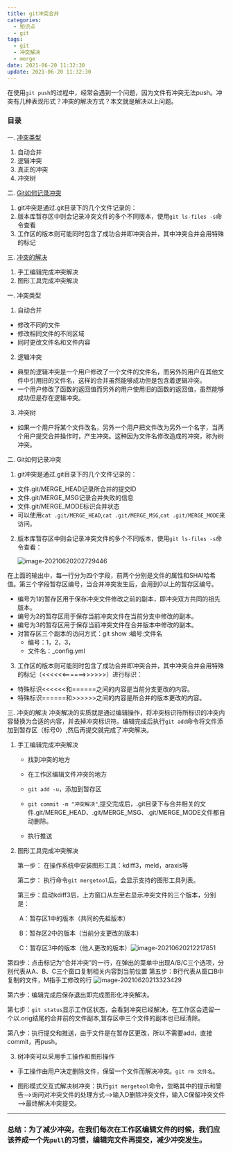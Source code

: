 ```yaml
---
title: git冲突合并
categories:
  - 知识点
  - git
tags:
  - git
  - 冲突解决
  - merge
date: 2021-06-20 11:32:30
update: 2021-06-20 11:32:30 
---
```


在使用`git push`的过程中，经常会遇到一个问题，因为文件有冲突无法push。冲突有几种表现形式？冲突的解决方式？本文就是解决以上问题。
<!-- more -->

### 目录

一. [冲突类型](#1)

1. 自动合并
2. 逻辑冲突
3. 真正的冲突
4. 冲突树

二. [Git如何记录冲突](#2)

1. git冲突是通过.git目录下的几个文件记录的：
2. 版本库暂存区中则会记录冲突文件的多个不同版本，使用`git ls-files -s`命令查看
3. 工作区的版本则可能同时包含了成功合并即冲突合并，其中冲突合并会用特殊的标记

三. [冲突的解决](#3)

1. 手工编辑完成冲突解决
2. 图形工具完成冲突解决



<a id=1>一. 冲突类型</a>

1. 自动合并
  - 修改不同的文件
  - 修改相同文件的不同区域
  - 同时更改文件名和文件内容
2. 逻辑冲突

  - 典型的逻辑冲突是一个用户修改了一个文件的文件名，而另外的用户在其他文件中引用旧的文件名，这样的合并虽然能够成功但是包含着逻辑冲突。
  - 一个用户修改了函数的返回值而另外的用户使用旧的函数的返回值，虽然能够成功但是存在逻辑冲突。

3. 冲突树

  - 如果一个用户将某个文件改名，另外一个用户把文件改为另外一个名字，当两个用户提交合并操作时，产生冲突。这种因为文件名修改造成的冲突，称为树冲突。

<a id=2>二. Git如何记录冲突</a>

1. git冲突是通过.git目录下的几个文件记录的：

  - 文件.git/MERGE_HEAD记录所合并的提交ID
  - 文件.git/MERGE_MSG记录合并失败的信息
  - 文件.git/MERGE_MODE标识合并状态
  - 可以使用`cat .git/MERGE_HEAD`,`cat .git/MERGE_MSG`,`cat .git/MERGE_MODE`来访问。

2. 版本库暂存区中则会记录冲突文件的多个不同版本，使用`git ls-files -s`命令查看：

   ![image-20210620202729446](https://gitee.com/nsaction/blog_pic/raw/master/image-20210620202729446.png)

在上面的输出中，每一行分为四个字段，前两个分别是文件的属性和SHAI哈希值。第三个字段暂存区编号，当合并冲突发生后，会用到0以上的暂存区编号。

  - 编号为1的暂存区用于保存冲突文件修改之前的副本，即冲突双方共同的祖先版本。
  - 编号为2的暂存区用于保存当前冲突文件在当前分支中修改的副本。
  - 编号为3的暂存区用于保存当前冲突文件在合并版本中修改的副本。
  - 对暂存区三个副本的访问方式：git show :编号:文件名
    - 编号：1，2，3，
    - 文件名：_config.yml

3. 工作区的版本则可能同时包含了成功合并即冲突合并，其中冲突合并会用特殊的标记（<<<<<<======>>>>>>）进行标识：
  - 特殊标识<<<<<<和======之间的内容是当前分支更改的内容。
  - 特殊标识======和>>>>>>之间的内容是所合并的版本更改的内容。

<a id=3>三. 冲突的解决</a>
冲突解决的实质就是通过编辑操作，将冲突标识符所标识的冲突内容替换为合适的内容，并去掉冲突标识符。编辑完成后执行`git add`命令将文件添加到暂存区（标号0）,然后再提交就完成了冲突解决。
1. 手工编辑完成冲突解决

   

   - 找到冲突的地方

   - 在工作区编辑文件冲突的地方

   - `git add -u`，添加到暂存区

   - `git commit -m "冲突解决"`,提交完成后，.git目录下与合并相关的文件.git/MERGE_HEAD、.git/MERGE_MSG、.git/MERGE_MODE文件都自动删除。

   - 执行推送

     

2. 图形工具完成冲突解决

   

   第一步： 在操作系统中安装图形工具：kdiff3，meld，araxis等

   第二步： 执行命令`git mergetool`后，会显示支持的图形工具列表。

   第三步：启动kdiff3后，上方窗口从左至右显示冲突文件的三个版本，分别是：

   ​                A：暂存区1中的版本（共同的先祖版本）

   ​                B：暂存区2中的版本（当前分支更改的版本）
   
   ​                C：暂存区3中的版本（他人更改的版本）![image-20210620212217851](https://gitee.com/nsaction/blog_pic/raw/master/image-20210620212217851.png)

  第四步：点击标记为“合并冲突”的一行，在弹出的菜单中出现A/B/C三个选项，分别代表从A、B、C三个窗口复制相关内容到当前位置
  第五步：B行代表从窗口B中复制的文件，M指手工修改的行
    ![image-20210620213323429](https://gitee.com/nsaction/blog_pic/raw/master/image-20210620213323429.png)

  第六步：编辑完成后保存退出即完成图形化冲突解决。

  第七步：`git status`显示工作区状态，会看到冲突已经解决，在工作区会遗留一个以.orig结尾的合并前的文件副本,暂存区中三个文件的副本也已经清除。

  第八步：执行提交和推送，由于文件是在暂存区更改，所以不需要add，直接commit，再push。

3. 树冲突可以采用手工操作和图形操作

  - 手工操作由用户决定删除文件，保留一个文件而解决冲突。`git rm 文件名`。

  - 图形模式交互式解决树冲突：执行`git mergetool`命令，忽略其中的提示和警告——>询问对冲突文件的处理方式——>输入D删除冲突文件，输入C保留冲突文件——>最终解决冲突提交。

    

---

### 总结：为了减少冲突，在我们每次在工作区编辑文件的时候，我们应该养成一个先`pull`的习惯，编辑完文件再提交，减少冲突发生。

